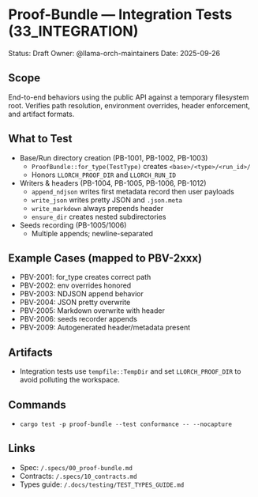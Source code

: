 # Proof-Bundle — Integration Tests (33_INTEGRATION)

Status: Draft
Owner: @llama-orch-maintainers
Date: 2025-09-26

## Scope
End-to-end behaviors using the public API against a temporary filesystem root. Verifies path resolution, environment overrides, header enforcement, and artifact formats.

## What to Test
- Base/Run directory creation (PB-1001, PB-1002, PB-1003)
  - `ProofBundle::for_type(TestType)` creates `<base>/<type>/<run_id>/`
  - Honors `LLORCH_PROOF_DIR` and `LLORCH_RUN_ID`
- Writers & headers (PB-1004, PB-1005, PB-1006, PB-1012)
  - `append_ndjson` writes first metadata record then user payloads
  - `write_json` writes pretty JSON and `.json.meta`
  - `write_markdown` always prepends header
  - `ensure_dir` creates nested subdirectories
- Seeds recording (PB-1005/1006)
  - Multiple appends; newline-separated

## Example Cases (mapped to PBV-2xxx)
- PBV-2001: for_type creates correct path
- PBV-2002: env overrides honored
- PBV-2003: NDJSON append behavior
- PBV-2004: JSON pretty overwrite
- PBV-2005: Markdown overwrite with header
- PBV-2006: seeds recorder appends
- PBV-2009: Autogenerated header/metadata present

## Artifacts
- Integration tests use `tempfile::TempDir` and set `LLORCH_PROOF_DIR` to avoid polluting the workspace.

## Commands
- `cargo test -p proof-bundle --test conformance -- --nocapture`

## Links
- Spec: `/.specs/00_proof-bundle.md`
- Contracts: `/.specs/10_contracts.md`
- Types guide: `/.docs/testing/TEST_TYPES_GUIDE.md`
